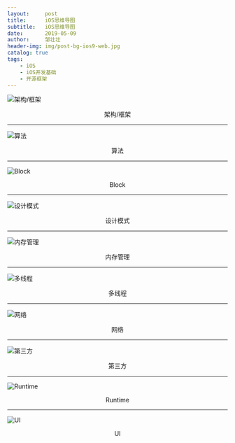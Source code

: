 ```yaml
---
layout:     post
title:      iOS思维导图
subtitle:   iOS思维导图
date:       2019-05-09
author:     邹壮壮
header-img: img/post-bg-ios9-web.jpg
catalog: true
tags:
    - iOS
    - iOS开发基础
    - 开源框架
---
```


![架构/框架](https://zou145688zhuang.github.io/img/ios_mind_mapp/mind_mapp_architecture.png"架构/框架")



<div align='center'>架构/框架</div>



------






![算法](https://zou145688zhuang.github.io/img/ios_mind_mapp/mind_mapp_algorithm.png"算法")



<div align='center'>算法</div>



------



![Block](https://zou145688zhuang.github.io/img/ios_mind_mapp/mind_mapp_Block.png"Block")



<div align='center'>Block</div>



------



![设计模式](https://zou145688zhuang.github.io/img/ios_mind_mapp/mind_mapp_Design_module.png"设计模式")



<div align='center'>设计模式</div>



------



![内存管理](https://zou145688zhuang.github.io/img/ios_mind_mapp/mind_mapp_Memory.png"内存管理")



<div align='center'>内存管理</div>

------



![多线程](https://zou145688zhuang.github.io/img/ios_mind_mapp/mind_mapp_multithread.png"多线程")



<div align='center'>多线程</div>

------



![网络](https://zou145688zhuang.github.io/img/ios_mind_mapp/mind_mapp_network.png"网络")



<div align='center'>网络</div>

------



![第三方](https://zou145688zhuang.github.io/img/ios_mind_mapp/mind_mapp_third_party.png"第三方")



<div align='center'>第三方</div>



***



![Runtime](https://zou145688zhuang.github.io/img/ios_mind_mapp/mind_mapp_tRuntime.png"Runtime")



<div align='center'>Runtime</div>



------



![UI](https://zou145688zhuang.github.io/img/ios_mind_mapp/mind_mapp_UI.png"Runtime")



<div align='center'>UI</div>




